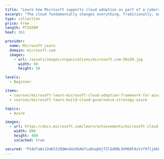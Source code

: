 ```yaml
---
title: "Learn how Microsoft supports cloud adoption as part of a cybersecurity solution"
excerpt: "The cloud fundamentally changes everything. Traditionally, ownership and responsibility for all aspects of the technology you use, from infrastructure to software, has fallen to enterprises. When you move to the cloud, you can instead provision and consume just the resources you need, when you need them. Although the cloud offers tremendous flexibility, to get the most benefit out of your move to the cloud, you need a proven and consistent methodology for adopting cloud technologies. The Microsoft Cloud Adoption Framework for Azure meets that need, helping guide decisions throughout cloud adoption. This learning path provides an overview of the Microsoft Cloud Adoption Framework for Azure and how to use it as part of a cybersecurity solution.The deadline for agencies to update plans for federal network infrastructure, including adoption of cloud technology, and report those plans to OMB/NSC, per Section 3 of the Executive Order on Improving the Nation's Cybersecurity, is **July 11, 2021**."
type: collection
price: Free
length: PT1H38M
heat: 161

provider:
  name: Microsoft Learn
  domain: microsoft.com
  images:
    - url: /assets/images/organizations/microsoft.com-50x50.jpg
      width: 50
      height: 50

levels:
  - Beginner

items:
  - courses/microsoft-learn-microsoft-cloud-adoption-framework-for-azure-v1-1
  - courses/microsoft-learn-build-cloud-governance-strategy-azure

topics:
  - Azure

images:
  - url: https://docs.microsoft.com/learn/achievements/microsoft-cloud-adoption-framework-for-azure-social.png
    width: 800
    height: 400
    isCached: true

secured: "FS4UfaWz32mK52JOQWnGHx9GAGYiaDoq6OjTZlGdOBL9VM60FAiVzf9fljAGLH4rbR3FuYQNzm1sEnRdRA17XTEsmkxRLzu7Oim7DJ8Sm4SVKeuZZMV7KJZKPj8gUBY6aOzaoQ1Lg2LMWyR8SGJpqsn2TaASqDm7ikNg63p/FSdiCyJLRTECDYCsVcbgw18ii/5fg/U0ARASlTTPhQrEG38vAghMpBmsqBqZ1mkEGSW5TI19W/jBKId9akYpZBlTqtRuRn87jiEe4AtEzXSpEKh/nokjHbrce+aXBmFKV0VXNhDQDTW3pe8xge7z+4ANr4Rhy2eFQxSdJ5elP2Un2yoxerwTIj2BqK39O2c6V5Y=;InB4fR3BEDfjR2lPHz3PmQ=="
---
```


